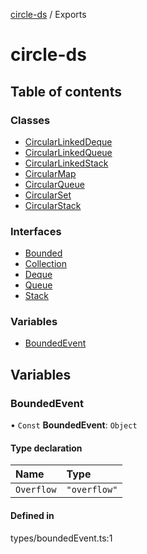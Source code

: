 [circle-ds](README.md) / Exports

# circle-ds

## Table of contents

### Classes

- [CircularLinkedDeque](classes/CircularLinkedDeque.md)
- [CircularLinkedQueue](classes/CircularLinkedQueue.md)
- [CircularLinkedStack](classes/CircularLinkedStack.md)
- [CircularMap](classes/CircularMap.md)
- [CircularQueue](classes/CircularQueue.md)
- [CircularSet](classes/CircularSet.md)
- [CircularStack](classes/CircularStack.md)

### Interfaces

- [Bounded](interfaces/Bounded.md)
- [Collection](interfaces/Collection.md)
- [Deque](interfaces/Deque.md)
- [Queue](interfaces/Queue.md)
- [Stack](interfaces/Stack.md)

### Variables

- [BoundedEvent](modules.md#boundedevent)

## Variables

### BoundedEvent

• `Const` **BoundedEvent**: `Object`

#### Type declaration

| Name       | Type         |
| :--------- | :----------- |
| `Overflow` | `"overflow"` |

#### Defined in

types/boundedEvent.ts:1
